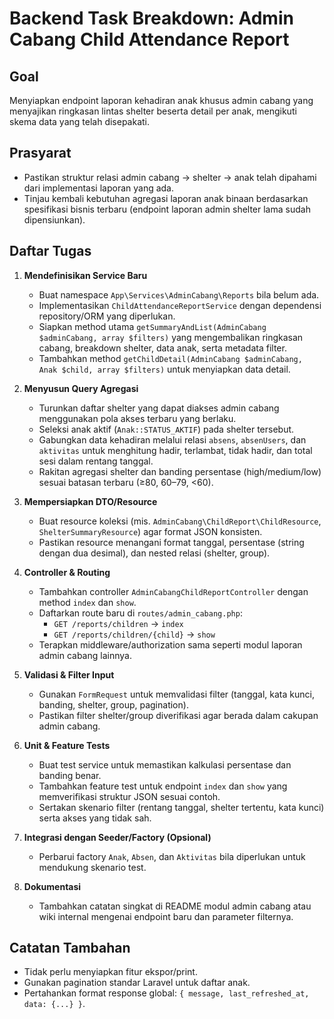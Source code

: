 # Backend Task Breakdown: Admin Cabang Child Attendance Report

## Goal
Menyiapkan endpoint laporan kehadiran anak khusus admin cabang yang menyajikan ringkasan lintas shelter beserta detail per anak, mengikuti skema data yang telah disepakati.

## Prasyarat
- Pastikan struktur relasi admin cabang → shelter → anak telah dipahami dari implementasi laporan yang ada.
- Tinjau kembali kebutuhan agregasi laporan anak binaan berdasarkan spesifikasi bisnis terbaru (endpoint laporan admin shelter lama sudah dipensiunkan).

## Daftar Tugas
1. **Mendefinisikan Service Baru**
   - Buat namespace `App\Services\AdminCabang\Reports` bila belum ada.
   - Implementasikan `ChildAttendanceReportService` dengan dependensi repository/ORM yang diperlukan.
   - Siapkan method utama `getSummaryAndList(AdminCabang $adminCabang, array $filters)` yang mengembalikan ringkasan cabang, breakdown shelter, data anak, serta metadata filter.
   - Tambahkan method `getChildDetail(AdminCabang $adminCabang, Anak $child, array $filters)` untuk menyiapkan data detail.

2. **Menyusun Query Agregasi**
   - Turunkan daftar shelter yang dapat diakses admin cabang menggunakan pola akses terbaru yang berlaku.
   - Seleksi anak aktif (`Anak::STATUS_AKTIF`) pada shelter tersebut.
   - Gabungkan data kehadiran melalui relasi `absens`, `absenUsers`, dan `aktivitas` untuk menghitung hadir, terlambat, tidak hadir, dan total sesi dalam rentang tanggal.
   - Rakitan agregasi shelter dan banding persentase (high/medium/low) sesuai batasan terbaru (≥80, 60–79, <60).

3. **Mempersiapkan DTO/Resource**
   - Buat resource koleksi (mis. `AdminCabang\ChildReport\ChildResource`, `ShelterSummaryResource`) agar format JSON konsisten.
   - Pastikan resource menangani format tanggal, persentase (string dengan dua desimal), dan nested relasi (shelter, group).

4. **Controller & Routing**
   - Tambahkan controller `AdminCabangChildReportController` dengan method `index` dan `show`.
   - Daftarkan route baru di `routes/admin_cabang.php`:
     - `GET /reports/children` → `index`
     - `GET /reports/children/{child}` → `show`
   - Terapkan middleware/authorization sama seperti modul laporan admin cabang lainnya.

5. **Validasi & Filter Input**
   - Gunakan `FormRequest` untuk memvalidasi filter (tanggal, kata kunci, banding, shelter, group, pagination).
   - Pastikan filter shelter/group diverifikasi agar berada dalam cakupan admin cabang.

6. **Unit & Feature Tests**
   - Buat test service untuk memastikan kalkulasi persentase dan banding benar.
   - Tambahkan feature test untuk endpoint `index` dan `show` yang memverifikasi struktur JSON sesuai contoh.
   - Sertakan skenario filter (rentang tanggal, shelter tertentu, kata kunci) serta akses yang tidak sah.

7. **Integrasi dengan Seeder/Factory (Opsional)**
   - Perbarui factory `Anak`, `Absen`, dan `Aktivitas` bila diperlukan untuk mendukung skenario test.

8. **Dokumentasi**
   - Tambahkan catatan singkat di README modul admin cabang atau wiki internal mengenai endpoint baru dan parameter filternya.

## Catatan Tambahan
- Tidak perlu menyiapkan fitur ekspor/print.
- Gunakan pagination standar Laravel untuk daftar anak.
- Pertahankan format response global: `{ message, last_refreshed_at, data: {...} }`.

